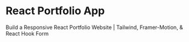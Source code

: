 # React Portfolio App 

Build a Responsive React Portfolio Website | Tailwind, Framer-Motion, & React Hook Form


